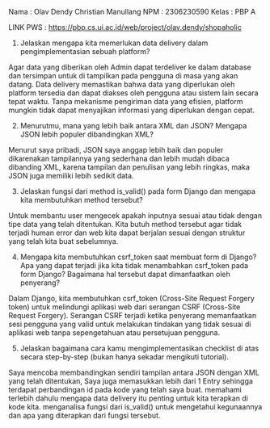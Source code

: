 Nama : Olav Dendy Christian Manullang
NPM : 2306230590
Kelas : PBP A

LINK PWS : https://pbp.cs.ui.ac.id/web/project/olav.dendy/shopaholic

1. Jelaskan mengapa kita memerlukan data delivery dalam pengimplementasian sebuah platform?

Agar data yang diberikan oleh Admin dapat terdeliver ke dalam database dan tersimpan untuk di tampilkan pada pengguna di masa yang akan datang. Data delivery memastikan bahwa data yang diperlukan oleh platform tersedia dan dapat diakses oleh pengguna atau sistem lain secara tepat waktu. Tanpa mekanisme pengiriman data yang efisien, platform mungkin tidak dapat menyajikan informasi yang diperlukan dengan cepat.

2. Menurutmu, mana yang lebih baik antara XML dan JSON? Mengapa JSON lebih populer dibandingkan XML?

Menurut saya pribadi, JSON saya anggap lebih baik dan populer dikarenakan tampilannya yang sederhana dan lebih mudah dibaca dibanding XML, karena tampilan dan penulisan yang lebih ringkas, maka JSON juga memiliki lebih sedikit data.

3. Jelaskan fungsi dari method is_valid() pada form Django dan mengapa kita membutuhkan method tersebut?

Untuk membantu user mengecek apakah inputnya sesuai atau tidak dengan tipe data yang telah ditentukan. Kita butuh method tersebut agar tidak terjadi human error dan web kita dapat berjalan sesuai dengan struktur yang telah kita buat sebelumnya.

4. Mengapa kita membutuhkan csrf_token saat membuat form di Django? Apa yang dapat terjadi jika kita tidak menambahkan csrf_token pada form Django? Bagaimana hal tersebut dapat dimanfaatkan oleh penyerang?

Dalam Django, kita membutuhkan csrf_token (Cross-Site Request Forgery token) untuk melindungi aplikasi web dari serangan CSRF (Cross-Site Request Forgery). Serangan CSRF terjadi ketika penyerang memanfaatkan sesi pengguna yang valid untuk melakukan tindakan yang tidak sesuai di aplikasi web tanpa sepengetahuan atau persetujuan pengguna.

5. Jelaskan bagaimana cara kamu mengimplementasikan checklist di atas secara step-by-step (bukan hanya sekadar mengikuti tutorial).

Saya mencoba membandingkan sendiri tampilan antara JSON dengan XML yang telah ditentukan, Saya juga memasukkan lebih dari 1 Entry sehingga terdapat perbandingan id pada kode yang telah saya buat. memahami terlebih dahulu mengapa data delivery itu penting untuk kita terapkan di kode kita. menganalisa fungsi dari is_valid() untuk mengetahui kegunaannya dan apa yang diterapkan dari fungsi tersebut.

